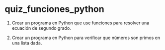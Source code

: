 # quiz_funciones_python

1. Crear un programa en Python que use funciones para resolver una ecuación de segundo grado.

2. Crear un programa en Python para verificar que números son primos en una lista dada.
